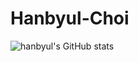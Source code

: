 # Hanbyul-Choi

![hanbyul's GitHub stats](https://github-readme-stats.vercel.app/api?username=hanbyul1025@gmail.com&show_icons=true&theme=radical)
